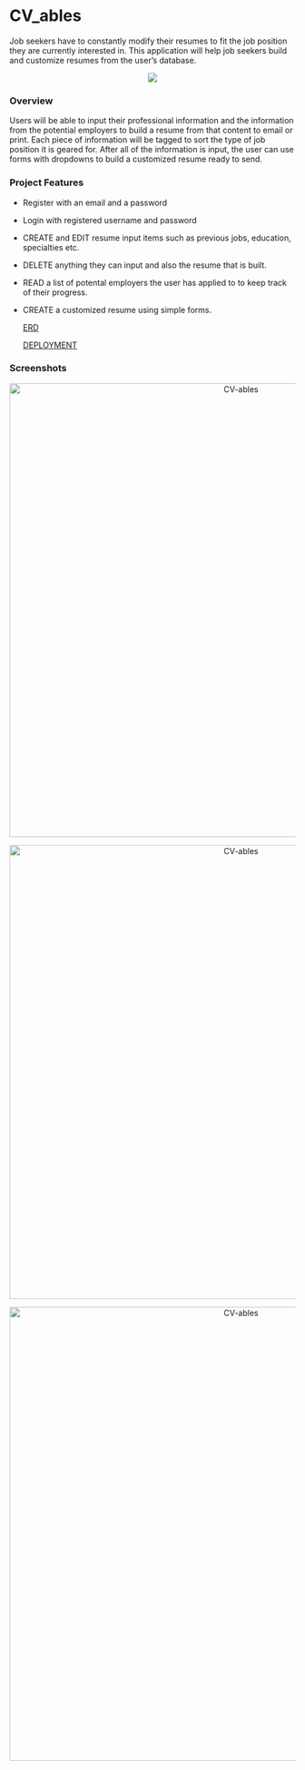 # CV_ables
Job seekers have to constantly modify their resumes to fit the job position they are currently interested in. This application will help job seekers build and customize resumes from the user’s database.
<p align="center">
<image src="https://user-images.githubusercontent.com/59325156/156891743-0fb6551d-d233-4c4a-bc78-2e6b724c5254.png">
</p>

  ### Overview
Users will be able to input their professional information and the information from the potential employers to build a resume from that content to email or print. Each piece of information will be tagged to sort the type of job position it is geared for. After all of the information is input, the user can use forms with dropdowns to build a customized resume ready to send.

### Project Features
* Register with an email and a password
* Login with registered username and password
* CREATE and EDIT resume input items such as previous jobs, education, specialties etc.
* DELETE  anything they can input and also the resume that is built.
* READ a list of potental employers the user has applied to to keep track of their progress.
* CREATE a customized resume using simple forms.
  
  [ERD](https://dbdiagram.io/d/62237c3854f9ad109a651a5d/)
  
  [DEPLOYMENT](https://cv-ables.netlify.app/)
### Screenshots
  
<p align="center">
<img width="800" alt="CV-ables" src="https://user-images.githubusercontent.com/59325156/159398575-aceb57c0-c075-47c1-af96-7e5f5fc02909.png">
</p>

<p align="center">
<img width="800" alt="CV-ables" src="https://user-images.githubusercontent.com/59325156/159399109-1e5ec4d1-6a0b-4e2d-a28b-0eaa432d2f4c.png">
</p>

<p align="center">
<img width="800" alt="CV-ables" src="https://user-images.githubusercontent.com/59325156/159399565-7a84dc53-5959-4fd2-9082-a26446165733.png">
</p>
